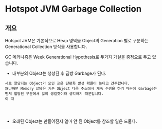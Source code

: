 # Hotspot JVM Garbage Collection

## 개요

Hotspot JVM은 기본적으로 Heap 영역을 Object의 Generation 별로 구분하는 Generational Collection 방식을 사용합니다.

GC 메커니즘은 Week Generational Hypothesis로 두가지 가설을 중점으로 두고 있습니다.
 - 대부분의 Object는 생성된 후 금방 Garbage가 된다.
 ~~~
 새로 할당되는 Object가 모인 곳은 단편화 발생 확률이 높다고 간주합니다.
 왜냐하면 Memory 할당은 기존 Object 다음 주소에서 계속 수행을 하기 때문에 Garbage는 먼저 할당된 부분에서 많이 생길것이라 생각하기 때문입니다.
 이 때




 ~~~
 - 오래된 Object는 만들어진지 얼마 안 된 Object를 참조할 일은 드물다.
 
